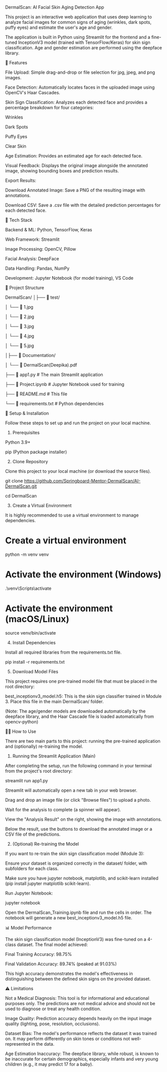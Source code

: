 DermalScan: AI Facial Skin Aging Detection App

This project is an interactive web application that uses deep learning to analyze facial images for common signs of aging (wrinkles, dark spots, puffy eyes) and estimate the user's age and gender.

The application is built in Python using Streamlit for the frontend and a fine-tuned InceptionV3 model (trained with TensorFlow/Keras) for skin sign classification. Age and gender estimation are performed using the deepface library.

🌟 Features

File Upload: Simple drag-and-drop or file selection for jpg, jpeg, and png images.

Face Detection: Automatically locates faces in the uploaded image using OpenCV's Haar Cascades.

Skin Sign Classification: Analyzes each detected face and provides a percentage breakdown for four categories:

Wrinkles

Dark Spots

Puffy Eyes

Clear Skin

Age Estimation: Provides an estimated age for each detected face.

Visual Feedback: Displays the original image alongside the annotated image, showing bounding boxes and prediction results.

Export Results:

Download Annotated Image: Save a PNG of the resulting image with annotations.

Download CSV: Save a .csv file with the detailed prediction percentages for each detected face.

🚀 Tech Stack

Backend & ML: Python, TensorFlow, Keras

Web Framework: Streamlit

Image Processing: OpenCV, Pillow

Facial Analysis: DeepFace

Data Handling: Pandas, NumPy

Development: Jupyter Notebook (for model training), VS Code

📁 Project Structure

DermalScan/
│├── 📁 test/

│   └── 📄 1.jpg 

│   └── 📄 2.jpg 

│   └── 📄 3.jpg 

│   └── 📄 4.jpg 

│   └── 📄 5.jpg 

│├── 📁 Documentation/

│   └── 📄 DermalScan(Deepika).pdf 

├── 📄 app1.py                     # The main Streamlit application

├── 📄 Project.ipynb               # Jupyter Notebook used for training

├── 📄 README.md                   # This file

└── 📄 requirements.txt            # Python dependencies


🔧 Setup & Installation

Follow these steps to set up and run the project on your local machine.

1. Prerequisites

Python 3.9+

pip (Python package installer)

2. Clone Repository

Clone this project to your local machine (or download the source files).

git clone https://github.com/Springboard-Mentor-DermalScan/AI-DermalScan.git

cd DermalScan


3. Create a Virtual Environment

It is highly recommended to use a virtual environment to manage dependencies.

# Create a virtual environment
python -m venv venv

# Activate the environment (Windows)
.\venv\Scripts\activate

# Activate the environment (macOS/Linux)
source venv/bin/activate


4. Install Dependencies

Install all required libraries from the requirements.txt file.

pip install -r requirements.txt


5. Download Model Files

This project requires one pre-trained model file that must be placed in the root directory:

best_inceptionv3_model.h5: This is the skin sign classifier trained in Module 3. Place this file in the main DermalScan/ folder.

(Note: The age/gender models are downloaded automatically by the deepface library, and the Haar Cascade file is loaded automatically from opencv-python)

🏃‍♂️ How to Use

There are two main parts to this project: running the pre-trained application and (optionally) re-training the model.

1. Running the Streamlit Application (Main)

After completing the setup, run the following command in your terminal from the project's root directory:

streamlit run app1.py


Streamlit will automatically open a new tab in your web browser.

Drag and drop an image file (or click "Browse files") to upload a photo.

Wait for the analysis to complete (a spinner will appear).

View the "Analysis Result" on the right, showing the image with annotations.

Below the result, use the buttons to download the annotated image or a CSV file of the predictions.

2. (Optional) Re-training the Model

If you want to re-train the skin sign classification model (Module 3):

Ensure your dataset is organized correctly in the dataset/ folder, with subfolders for each class.

Make sure you have jupyter notebook, matplotlib, and scikit-learn installed (pip install jupyter matplotlib scikit-learn).

Run Jupyter Notebook:

jupyter notebook


Open the DermalScan_Training.ipynb file and run the cells in order. The notebook will generate a new best_inceptionv3_model.h5 file.

📊 Model Performance

The skin sign classification model (InceptionV3) was fine-tuned on a 4-class dataset. The final model achieved:

Final Training Accuracy: 98.75%

Final Validation Accuracy: 89.74% (peaked at 91.03%)

This high accuracy demonstrates the model's effectiveness in distinguishing between the defined skin signs on the provided dataset.

⚠️ Limitations

Not a Medical Diagnosis: This tool is for informational and educational purposes only. The predictions are not medical advice and should not be used to diagnose or treat any health condition.

Image Quality: Prediction accuracy depends heavily on the input image quality (lighting, pose, resolution, occlusions).

Dataset Bias: The model's performance reflects the dataset it was trained on. It may perform differently on skin tones or conditions not well-represented in the data.

Age Estimation Inaccuracy: The deepface library, while robust, is known to be inaccurate for certain demographics, especially infants and very young children (e.g., it may predict 17 for a baby).
